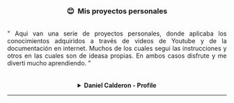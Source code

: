 <h3 align='center'> 😊 &nbsp;Mis proyectos personales</h3>
<br />
<div style="display: flex; flex-direction: row; justify-content: space-evenly; text-align:justify">
" Aqui van una serie de proyectos personales, donde aplicaba los conocimientos adquiridos a través de videos de Youtube y de la documentación en internet. Muchos de los cuales segui las instrucciones y otros en las cuales son de ideasa propias. En ambos casos disfrute y me diverti mucho aprendiendo. "
</div>
<br />
<br />
<details><summary align='center'><b>Daniel Calderon - Profile</b></summary>
<p></p>
<p style="display: flex; flex-direction: row; justify-content: space-evenly; text-align:justify">
Este fue mi primera página de perfil, es un extracto de una página que modifique, me fue muy útil para conocer css, como trabaja y saber usar las variables en css.
</p>
<br />
<div align='center'>

<a href='https://github.com/Kapelu/proyectos-personales/tree/main/Daniel%20Calderon%20-%20Profile' target="_blank"> Github </a>

</div>
</details>

---
